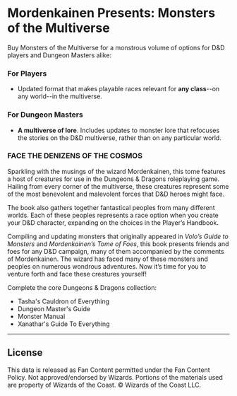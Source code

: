 # Mordenkainen Presents: Monsters of the Multiverse

Buy Monsters of the Multiverse for a monstrous volume of options for D&D players and Dungeon Masters alike:

### For Players

* Updated format that makes playable races relevant for **any class**\--on any world--in the multiverse.

### For Dungeon Masters

* **A multiverse of lore**. Includes updates to monster lore that refocuses the stories on the D&D multiverse, rather than on any particular world.

### FACE THE DENIZENS OF THE COSMOS

Sparkling with the musings of the wizard Mordenkainen, this tome features a host of creatures for use in the Dungeons & Dragons roleplaying game. Hailing from every corner of the multiverse, these creatures represent some of the most benevolent and malevolent forces that D&D heroes might face.

The book also gathers together fantastical peoples from many different worlds. Each of these peoples represents a race option when you create your D&D character, expanding on the choices in the Player’s Handbook.

Compiling and updating monsters that originally appeared in _Volo’s Guide to Monsters_ and _Mordenkainen’s Tome of Foes_, this book presents friends and foes for any D&D campaign, many of them accompanied by the comments of Mordenkainen. The wizard has faced many of these monsters and peoples on numerous wondrous adventures. Now it’s time for you to venture forth and face these creatures yourself!

Complete the core Dungeons & Dragons collection:

* Tasha's Cauldron of Everything
* Dungeon Master's Guide
* Monster Manual
* Xanathar's Guide To Everything

---

## License

This data is released as Fan Content permitted under the Fan Content Policy. Not approved/endorsed by Wizards. Portions of the materials used are property of Wizards of the Coast. © Wizards of the Coast LLC.

